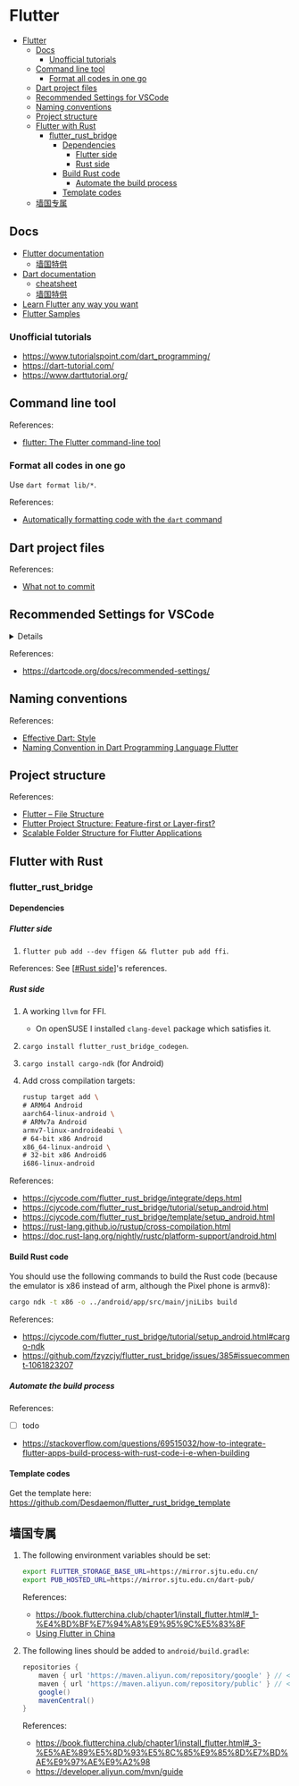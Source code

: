 # Flutter

- [Flutter](#flutter)
	- [Docs](#docs)
		- [Unofficial tutorials](#unofficial-tutorials)
	- [Command line tool](#command-line-tool)
		- [Format all codes in one go](#format-all-codes-in-one-go)
	- [Dart project files](#dart-project-files)
	- [Recommended Settings for VSCode](#recommended-settings-for-vscode)
	- [Naming conventions](#naming-conventions)
	- [Project structure](#project-structure)
	- [Flutter with Rust](#flutter-with-rust)
		- [flutter\_rust\_bridge](#flutter_rust_bridge)
			- [Dependencies](#dependencies)
				- [Flutter side](#flutter-side)
				- [Rust side](#rust-side)
			- [Build Rust code](#build-rust-code)
				- [Automate the build process](#automate-the-build-process)
			- [Template codes](#template-codes)
	- [墙国专属](#墙国专属)

## Docs

- [Flutter documentation](https://docs.flutter.dev/)
  - [墙国特供](https://flutter.cn/)
- [Dart documentation](https://dart.dev/guides)
  - [cheatsheet](https://dart.dev/guides/language/cheatsheet)
  - [墙国特供](https://dart.cn/)
- [Learn Flutter any way you want](https://flutter.dev/learn)
- [Flutter Samples](https://flutter.github.io/samples/#)

### Unofficial tutorials

- https://www.tutorialspoint.com/dart_programming/
- https://dart-tutorial.com/
- https://www.darttutorial.org/

## Command line tool

References:

- [flutter: The Flutter command-line tool](https://docs.flutter.dev/reference/flutter-cli)

### Format all codes in one go

Use `dart format lib/*`.

References:

- [Automatically formatting code with the `dart` command](https://docs.flutter.dev/development/tools/formatting#automatically-formatting-code-with-the-dart-command)

## Dart project files

References:

- [What not to commit](https://dart.dev/guides/libraries/private-files)

## Recommended Settings for VSCode

<details>

```json
{
	// Causes the debug view to automatically appear when a breakpoint is hit. This
	// setting is global and not configurable per-language.
	"debug.openDebug": "openOnDebugBreak",

	// By default, VS Code will only switch to the Debug Console when you start
	// debugging the first time in a session. This setting tells VS Code to always
	// switch to the Debug Console when starting a session, so you can see the
	// programs output.
	"debug.internalConsoleOptions": "openOnSessionStart",

	"[dart]": {
		// Automatically format code on save and during typing of certain characters
		// (like `;` and `}`).
		"editor.formatOnSave": true,
		"editor.formatOnType": true,

		// Draw a guide line at 80 characters, where Dart's formatting will wrap code.
		"editor.rulers": [80],

		// Disables built-in highlighting of words that match your selection. Without
		// this, all instances of the selected text will be highlighted, interfering
		// with Dart's ability to highlight only exact references to the selected variable.
		"editor.selectionHighlight": false,

		// By default, VS Code prevents code completion from popping open when in
		// "snippet mode" (editing placeholders in inserted code). Setting this option
		// to `false` stops that and allows completion to open as normal, as if you
		// weren't in a snippet placeholder.
		"editor.suggest.snippetsPreventQuickSuggestions": false,

		// By default, VS Code will pre-select the most recently used item from code
		// completion. This is usually not the most relevant item.
		//
		// "first" will always select top item
		// "recentlyUsedByPrefix" will filter the recently used items based on the
		//     text immediately preceding where completion was invoked.
		"editor.suggestSelection": "first",

		// Allows pressing <TAB> to complete snippets such as `for` even when the
		// completion list is not visible.
		"editor.tabCompletion": "onlySnippets",

		// By default, VS Code will populate code completion with words found in the
		// current file when a language service does not provide its own completions.
		// This results in code completion suggesting words when editing comments and
		// strings. This setting will prevent that.
		"editor.wordBasedSuggestions": false,
	}
}
```

</details>

References:

- https://dartcode.org/docs/recommended-settings/

## Naming conventions

References:

- [Effective Dart: Style](https://dart.dev/guides/language/effective-dart/style)
- [Naming Convention in Dart Programming Language Flutter](https://medium.com/@farhanaslam910/naming-convention-in-dart-programming-language-flutter-95feda7a8f4b)

## Project structure

References:

- [Flutter – File Structure](https://www.geeksforgeeks.org/flutter-file-structure/)
- [Flutter Project Structure: Feature-first or Layer-first?](https://codewithandrea.com/articles/flutter-project-structure/)
- [Scalable Folder Structure for Flutter Applications](https://medium.com/flutter-community/scalable-folder-structure-for-flutter-applications-183746bdc320)

## Flutter with Rust

### flutter_rust_bridge

#### Dependencies

##### Flutter side

1. `flutter pub add --dev ffigen && flutter pub add ffi`.

References: See [[#Rust side]]'s references.

##### Rust side

1. A working `llvm` for FFI.
   - On openSUSE I installed `clang-devel` package which satisfies it.
2. `cargo install flutter_rust_bridge_codegen`.
3. `cargo install cargo-ndk` (for Android)
4. Add cross compilation targets:

   ```bash
   rustup target add \
   # ARM64 Android
   aarch64-linux-android \
   # ARMv7a Android
   armv7-linux-androideabi \
   # 64-bit x86 Android
   x86_64-linux-android \
   # 32-bit x86 Android6
   i686-linux-android
   ```

References:

- https://cjycode.com/flutter_rust_bridge/integrate/deps.html
- https://cjycode.com/flutter_rust_bridge/tutorial/setup_android.html
- https://cjycode.com/flutter_rust_bridge/template/setup_android.html
- https://rust-lang.github.io/rustup/cross-compilation.html
- https://doc.rust-lang.org/nightly/rustc/platform-support/android.html

#### Build Rust code

You should use the following commands to build the Rust code (because the emulator is x86 instead of arm, although the Pixel phone is armv8):

```bash
cargo ndk -t x86 -o ../android/app/src/main/jniLibs build
```

References:

- https://cjycode.com/flutter_rust_bridge/tutorial/setup_android.html#cargo-ndk
- https://github.com/fzyzcjy/flutter_rust_bridge/issues/385#issuecomment-1061823207

##### Automate the build process

References:

- [ ] todo

- https://stackoverflow.com/questions/69515032/how-to-integrate-flutter-apps-build-process-with-rust-code-i-e-when-building

#### Template codes

Get the template here: https://github.com/Desdaemon/flutter_rust_bridge_template

## 墙国专属

1. The following environment variables should be set:

   ```bash
   export FLUTTER_STORAGE_BASE_URL=https://mirror.sjtu.edu.cn/
   export PUB_HOSTED_URL=https://mirror.sjtu.edu.cn/dart-pub/
   ```

   References:

   - https://book.flutterchina.club/chapter1/install_flutter.html#_1-%E4%BD%BF%E7%94%A8%E9%95%9C%E5%83%8F
   - [Using Flutter in China](https://docs.flutter.dev/community/china)

2. The following lines should be added to `android/build.gradle`:

   ```groovy
   repositories {
       maven { url 'https://maven.aliyun.com/repository/google' } // <- add this
       maven { url 'https://maven.aliyun.com/repository/public' } // <- add this
       google()
       mavenCentral()
   }
   ```

   References:

   - https://book.flutterchina.club/chapter1/install_flutter.html#_3-%E5%AE%89%E5%8D%93%E5%8C%85%E9%85%8D%E7%BD%AE%E9%97%AE%E9%A2%98
   - https://developer.aliyun.com/mvn/guide

[//begin]: # "Autogenerated link references for markdown compatibility"
[#Rust side]: Flutter.md "Flutter"
[//end]: # "Autogenerated link references"
